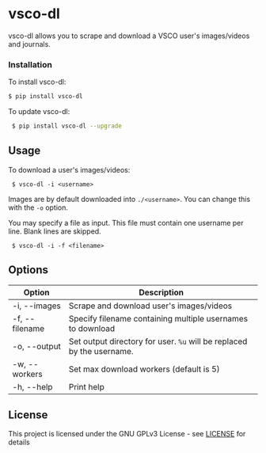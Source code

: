 # vsco-dl

vsco-dl allows you to scrape and download a VSCO user's images/videos and journals.

### Installation

To install vsco-dl:

```bash
$ pip install vsco-dl
```

To update vsco-dl:

```bash
 $ pip install vsco-dl --upgrade
```


## Usage

To download a user's images/videos:
```
 $ vsco-dl -i <username>
```

Images are by default downloaded into `./<username>`. You can change this with the `-o` option.


You may specify a file as input. This file must contain one username per line. Blank lines are skipped.
```
 $ vsco-dl -i -f <filename>
```


## Options

|Option|Description|
|---|---|
|-i, --images|Scrape and download user's images/videos
|-f, --filename|Specify filename containing multiple usernames to download
|-o, --output|Set output directory for user. `%u` will be replaced by the username.
|-w, --workers|Set max download workers (default is 5)
|-h, --help|Print help


## License

This project is licensed under the GNU GPLv3 License - see [LICENSE](LICENSE) for details

